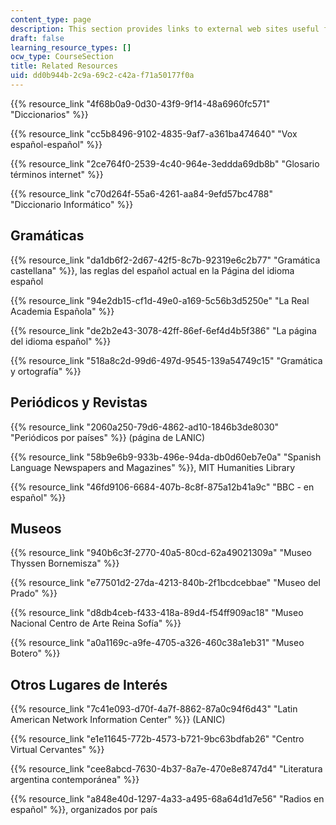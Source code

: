 ```yaml
---
content_type: page
description: This section provides links to external web sites useful for the course.
draft: false
learning_resource_types: []
ocw_type: CourseSection
title: Related Resources
uid: dd0b944b-2c9a-69c2-c42a-f71a50177f0a
---
```

{{% resource_link "4f68b0a9-0d30-43f9-9f14-48a6960fc571" "Diccionarios" %}}

{{% resource_link "cc5b8496-9102-4835-9af7-a361ba474640" "Vox español-español" %}}

{{% resource_link "2ce764f0-2539-4c40-964e-3eddda69db8b" "Glosario términos internet" %}}

{{% resource_link "c70d264f-55a6-4261-aa84-9efd57bc4788" "Diccionario Informático" %}}

## Gramáticas

{{% resource_link "da1db6f2-2d67-42f5-8c7b-92319e6c2b77" "Gramática castellana" %}}, las reglas del español actual en la Página del idioma español

{{% resource_link "94e2db15-cf1d-49e0-a169-5c56b3d5250e" "La Real Academia Española" %}}

{{% resource_link "de2b2e43-3078-42ff-86ef-6ef4d4b5f386" "La página del idioma español" %}}

{{% resource_link "518a8c2d-99d6-497d-9545-139a54749c15" "Gramática y ortografía" %}}

## Periódicos y Revistas

{{% resource_link "2060a250-79d6-4862-ad10-1846b3de8030" "Periódicos por países" %}} (página de LANIC)

{{% resource_link "58b9e6b9-933b-496e-94da-db0d60eb7e0a" "Spanish Language Newspapers and Magazines" %}}, MIT Humanities Library

{{% resource_link "46fd9106-6684-407b-8c8f-875a12b41a9c" "BBC - en español" %}}

## Museos

{{% resource_link "940b6c3f-2770-40a5-80cd-62a49021309a" "Museo Thyssen Bornemisza" %}}

{{% resource_link "e77501d2-27da-4213-840b-2f1bcdcebbae" "Museo del Prado" %}}

{{% resource_link "d8db4ceb-f433-418a-89d4-f54ff909ac18" "Museo Nacional Centro de Arte Reina Sofía" %}}

{{% resource_link "a0a1169c-a9fe-4705-a326-460c38a1eb31" "Museo Botero" %}}

## Otros Lugares de Interés

{{% resource_link "7c41e093-d70f-4a7f-8862-87a0c94f6d43" "Latin American Network Information Center" %}} (LANIC)

{{% resource_link "e1e11645-772b-4573-b721-9bc63bdfab26" "Centro Virtual Cervantes" %}}

{{% resource_link "cee8abcd-7630-4b37-8a7e-470e8e8747d4" "Literatura argentina contemporánea" %}}

{{% resource_link "a848e40d-1297-4a33-a495-68a64d1d7e56" "Radios en español" %}}, organizados por país